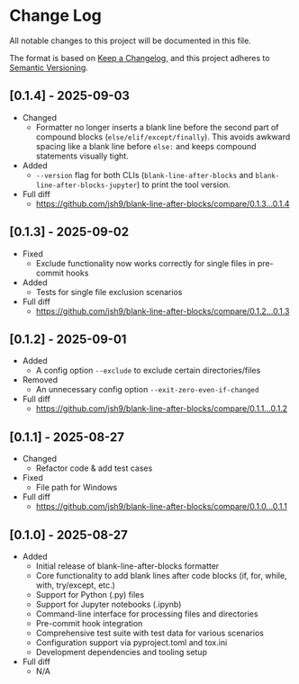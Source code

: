 # Change Log

All notable changes to this project will be documented in this file.

The format is based on
[Keep a Changelog](https://keepachangelog.com/en/1.1.0/), and this project
adheres to [Semantic Versioning](https://semver.org/spec/v2.0.0.html).

## [0.1.4] - 2025-09-03

- Changed
  - Formatter no longer inserts a blank line before the second part of compound
    blocks (`else/elif/except/finally`). This avoids awkward spacing like a
    blank line before `else:` and keeps compound statements visually tight.
- Added
  - `--version` flag for both CLIs (`blank-line-after-blocks` and
    `blank-line-after-blocks-jupyter`) to print the tool version.
- Full diff
  - https://github.com/jsh9/blank-line-after-blocks/compare/0.1.3...0.1.4

## [0.1.3] - 2025-09-02

- Fixed
  - Exclude functionality now works correctly for single files in pre-commit
    hooks
- Added
  - Tests for single file exclusion scenarios
- Full diff
  - https://github.com/jsh9/blank-line-after-blocks/compare/0.1.2...0.1.3

## [0.1.2] - 2025-09-01

- Added
  - A config option `--exclude` to exclude certain directories/files
- Removed
  - An unnecessary config option `--exit-zero-even-if-changed`
- Full diff
  - https://github.com/jsh9/blank-line-after-blocks/compare/0.1.1...0.1.2

## [0.1.1] - 2025-08-27

- Changed
  - Refactor code & add test cases
- Fixed
  - File path for Windows
- Full diff
  - https://github.com/jsh9/blank-line-after-blocks/compare/0.1.0...0.1.1

## [0.1.0] - 2025-08-27

- Added
  - Initial release of blank-line-after-blocks formatter
  - Core functionality to add blank lines after code blocks (if, for, while,
    with, try/except, etc.)
  - Support for Python (.py) files
  - Support for Jupyter notebooks (.ipynb)
  - Command-line interface for processing files and directories
  - Pre-commit hook integration
  - Comprehensive test suite with test data for various scenarios
  - Configuration support via pyproject.toml and tox.ini
  - Development dependencies and tooling setup
- Full diff
  - N/A
